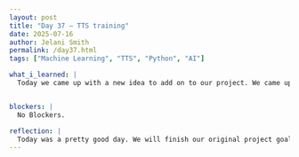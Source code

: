 ```yaml
---
layout: post
title: "Day 37 – TTS training"
date: 2025-07-16
author: Jelani Smith
permalink: /day37.html
tags: ["Machine Learning", "TTS", "Python", "AI"]

what_i_learned: |
  Today we came up with a new idea to add on to our project. We came up with the idea that not only will we have post game analysis but, we will also include a section where the commentators will provide predictions about the next match. The commentators will be using match data from previous games and using that to make reasnable predictions for the outcome of the next match. We also gathered more information for our research paper and went over the metadata for training our TTS model.


blockers: |
  No Blockers.

reflection: |
  Today was a pretty good day. We will finish our original project goals first before implementing our new idea. Today was kinda of slow because it was just a lot of tedious work. I definetly need a nap when I get home. 
---
```

















